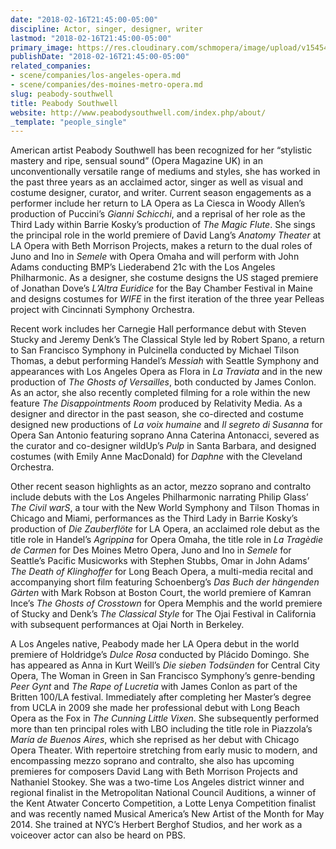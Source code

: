 ```yaml
---
date: "2018-02-16T21:45:00-05:00"
discipline: Actor, singer, designer, writer
lastmod: "2018-02-16T21:45:00-05:00"
primary_image: https://res.cloudinary.com/schmopera/image/upload/v1545409169/media/webhook-uploads/1518835424515/peabodysouthwell180.jpg.jpg
publishDate: "2018-02-16T21:45:00-05:00"
related_companies:
- scene/companies/los-angeles-opera.md
- scene/companies/des-moines-metro-opera.md
slug: peabody-southwell
title: Peabody Southwell
website: http://www.peabodysouthwell.com/index.php/about/
_template: "people_single"
---
```


American artist Peabody Southwell has been recognized for her “stylistic mastery and ripe, sensual sound” (Opera Magazine UK) in an unconventionally versatile range of mediums and styles, she has worked in the past three years as an acclaimed actor, singer as well as visual and costume designer, curator, and writer. Current season engagements as a performer include her return to LA Opera as La Ciesca in Woody Allen’s production of Puccini’s *Gianni Schicchi*, and a reprisal of her role as the Third Lady within Barrie Kosky’s production of *The Magic Flute*. She sings the principal role in the world premiere of David Lang’s *Anatomy Theater* at LA Opera with Beth Morrison Projects, makes a return to the dual roles of Juno and Ino in *Semele* with Opera Omaha and will perform with John Adams conducting BMP’s Liederabend 21c with the Los Angeles Philharmonic. As a designer, she costume designs the US staged premiere of Jonathan Dove’s *L’Altra Euridice* for the Bay Chamber Festival in Maine and designs costumes for *WIFE* in the first iteration of the three year Pelleas project with Cincinnati Symphony Orchestra.

Recent work includes her Carnegie Hall performance debut with Steven Stucky and Jeremy Denk’s The Classical Style led by Robert Spano, a return to San Francisco Symphony in Pulcinella conducted by Michael Tilson Thomas, a debut performing Handel’s *Messiah* with Seattle Symphony and appearances with Los Angeles Opera as Flora in *La Traviata* and in the new production of *The Ghosts of Versailles*, both conducted by James Conlon.  As an actor, she also recently completed filming for a role within the new feature *The Disappointments Room* produced by Relativity Media. As a designer and director in the past season, she co-directed and costume designed new productions of *La voix humaine* and *Il segreto di Susanna* for Opera San Antonio featuring soprano Anna Caterina Antonacci, severed as the curator and co-designer wildUp’s *Pulp* in Santa Barbara,  and designed costumes (with Emily Anne MacDonald) for *Daphne* with the Cleveland Orchestra.

Other recent season highlights as an actor,  mezzo soprano and contralto include debuts with the Los Angeles Philharmonic narrating Philip Glass’ *The Civil warS*, a tour with the New World Symphony and Tilson Thomas in Chicago and Miami, performances as the Third Lady in Barrie Kosky’s production of *Die Zauberflöte* for LA Opera, an acclaimed role debut as the title role in Handel’s *Agrippina* for Opera Omaha, the title role in *La Tragèdie de Carmen* for Des Moines Metro Opera, Juno and Ino in *Semele* for Seattle’s Pacific Musicworks with Stephen Stubbs, Omar in John Adams’ *The Death of Klinghoffer* for Long Beach Opera, a multi-media recital and accompanying short film featuring Schoenberg’s *Das Buch der hängenden Gärten* with Mark Robson at Boston Court, the world premiere of Kamran Ince’s *The Ghosts of Crosstown* for Opera Memphis and the world premiere of Stucky and Denk’s *The Classical Style* for The Ojai Festival in California with subsequent performances at Ojai North in Berkeley.

A Los Angeles native, Peabody made her LA Opera debut in the world premiere of Holdridge’s *Dulce Rosa* conducted by Plácido Domingo. She has appeared as Anna in Kurt Weill’s *Die sieben Todsünden* for Central City Opera, The Woman in Green in San Francisco Symphony’s genre-bending *Peer Gynt* and *The Rape of Lucretia* with James Conlon as part of the Britten 100/LA festival. Immediately after completing her Master’s degree from UCLA in 2009 she made her professional debut with Long Beach Opera as the Fox in *The Cunning Little Vixen*. She subsequently performed more than ten principal roles with LBO including the title role in Piazzola’s *María de Buenos Aires*, which she reprised as her debut with Chicago Opera Theater. With repertoire stretching from early music to modern, and encompassing mezzo soprano and contralto,  she also has upcoming premieres for composers David Lang with Beth Morrison Projects and Nathaniel Stookey. She was a two-time Los Angeles district winner and regional finalist in the Metropolitan National Council Auditions, a winner of the Kent Atwater Concerto Competition, a Lotte Lenya Competition finalist and was recently named Musical America’s New Artist of the Month for May 2014. She trained at NYC’s Herbert Berghof Studios, and her work as a voiceover actor can also be heard on PBS.
